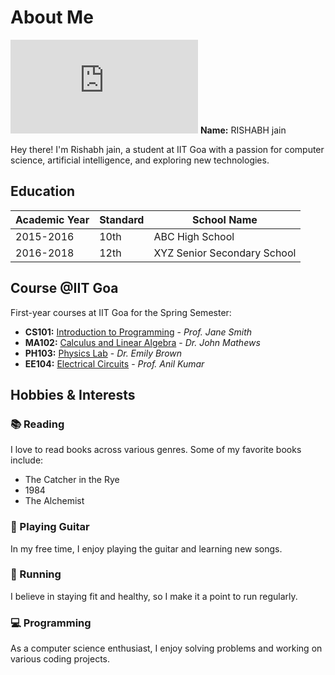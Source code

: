 # About Me
![Profile Picture](https://www.freepik.com/free-vector/it-takes-two-tango-idiom_2956131.htm#query=cartoon%20face&position=4&from_view=keyword&track=ais)
**Name:** RISHABH jain

Hey there! I'm Rishabh jain, a student at IIT Goa with a passion for computer science, artificial intelligence, and exploring new technologies.

## Education

| Academic Year | Standard | School Name                      |
|---------------|----------|----------------------------------|
| 2015-2016     | 10th     | ABC High School                  |
| 2016-2018     | 12th     | XYZ Senior Secondary School      |

## Course @IIT Goa

First-year courses at IIT Goa for the Spring Semester:

- **CS101:** [Introduction to Programming](https://iitgoa.ac.in/courses/cs101) - *Prof. Jane Smith*
- **MA102:** [Calculus and Linear Algebra](https://iitgoa.ac.in/courses/ma102) - *Dr. John Mathews*
- **PH103:** [Physics Lab](https://iitgoa.ac.in/courses/ph103) - *Dr. Emily Brown*
- **EE104:** [Electrical Circuits](https://iitgoa.ac.in/courses/ee104) - *Prof. Anil Kumar*

## Hobbies & Interests

### 📚 Reading
I love to read books across various genres. Some of my favorite books include:

- The Catcher in the Rye
- 1984
- The Alchemist

### 🎸 Playing Guitar
In my free time, I enjoy playing the guitar and learning new songs.

### 🏃 Running
I believe in staying fit and healthy, so I make it a point to run regularly.

### 💻 Programming
As a computer science enthusiast, I enjoy solving problems and working on various coding projects.

